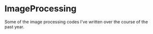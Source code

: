 # ImageProcessing
Some of the image processing codes I've written over the course of the past year.
